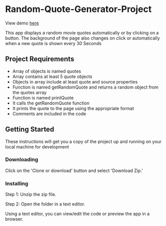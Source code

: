 # Random-Quote-Generator-Project

View demo [here](https://epaitoo.github.io/random-quote-generator/)

This app displays a random movie quotes automatically or by clicking on a button.
The background of the page also changes on click or automatically when a new quote is shown every 30 Seconds



## Project Requirements
* Array of objects is named quotes
* Array contains at least 5 quote objects
* Objects in array include at least quote and source properties
* Function is named getRandomQuote and returns a random object from the quotes array
* Function is named printQuote
* It calls the getRandomQuote function
* It prints the quote to the page using the appropriate format
* Comments are included in the code


## Getting Started

These instructions will get you a copy of the project up and running on your local machine for development

### Downloading

Click on the 'Clone or download' button and select 'Download Zip.'

### Installing

Step 1: Unzip the zip file.

Step 2: Open the folder in a text editor.

Using a text editor, you can view/edit the code or preview the app in a browser.
